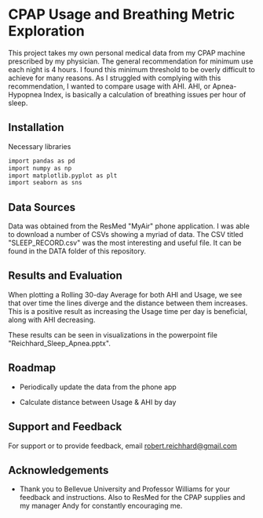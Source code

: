 
# CPAP Usage and Breathing Metric Exploration

This project takes my own personal medical data from my CPAP machine prescribed by my physician. The general recommendation for minimum use each night is 4 hours. I found this minimum threshold to be overly difficult to achieve for many reasons. As I struggled with complying with this recommendation, I wanted to compare usage with AHI. AHI, or Apnea-Hypopnea Index, is basically a calculation of breathing issues per hour of sleep.
## Installation

Necessary libraries

```bash
import pandas as pd
import numpy as np
import matplotlib.pyplot as plt
import seaborn as sns
```
    
## Data Sources

Data was obtained from the ResMed "MyAir" phone application. I was able to download a number of CSVs showing a myriad of data. The CSV titled "SLEEP_RECORD.csv" was the most interesting and useful file. It can be found in the DATA folder of this repository.


## Results and Evaluation

When plotting a Rolling 30-day Average for both AHI and Usage, we see that over time the lines diverge and the distance between them increases. This is a positive result as increasing the Usage time per day is beneficial, along with AHI decreasing. 

These results can be seen in visualizations in the powerpoint file "Reichhard_Sleep_Apnea.pptx".
## Roadmap

- Periodically update the data from the phone app

- Calculate distance between Usage & AHI by day


## Support and Feedback

For support or to provide feedback, email robert.reichhard@gmail.com


## Acknowledgements

 - Thank you to Bellevue University and Professor Williams for your feedback and instructions. Also to ResMed for the CPAP supplies and my manager Andy for constantly encouraging me.


